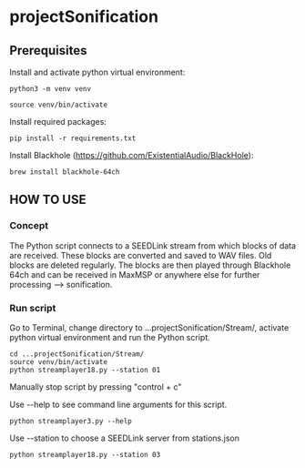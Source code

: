 # projectSonification


## Prerequisites

Install and activate python virtual environment:
```
python3 -m venv venv

source venv/bin/activate
```

Install required packages:
```
pip install -r requirements.txt
```

Install Blackhole (https://github.com/ExistentialAudio/BlackHole):
```
brew install blackhole-64ch
```


## HOW TO USE
### Concept
The Python script connects to a SEEDLink stream from which blocks of data are received. These blocks are converted and saved to WAV files. Old blocks are deleted regularly. The blocks are then played through Blackhole 64ch and can be received in MaxMSP or anywhere else for further processing --> sonification.


### Run script
Go to Terminal, change directory to ...projectSonification/Stream/, activate python virtual environment and run the Python script.
```
cd ...projectSonification/Stream/
source venv/bin/activate
python streamplayer18.py --station 01
```
Manually stop script by pressing "control + c"

Use --help to see command line arguments for this script.
```
python streamplayer3.py --help
```

Use --station to choose a SEEDLink server from stations.json
```
python streamplayer18.py --station 03
```



